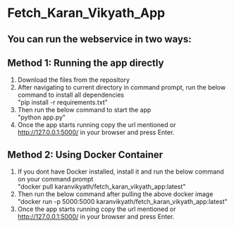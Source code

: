# Fetch_Karan_Vikyath_App

## You can run the webservice in two ways:

## Method 1: Running the app directly
1. Download the files from the repository
2. After navigating to current directory in command prompt, run the below command to install all dependencies <br>
   "pip install -r requirements.txt"
3. Then run the below command to start the app <br>
   "python app.py"
4. Once the app starts running copy the url mentioned or http://127.0.0.1:5000/ in your browser and press Enter.
   
## Method 2: Using Docker Container
1. If you dont have Docker installed, install it and run the below command on your command prompt <br>
   "docker pull karanvikyath/fetch_karan_vikyath_app:latest"
2. Then run the below command after pulling the above docker image <br>
   "docker run -p 5000:5000 karanvikyath/fetch_karan_vikyath_app:latest"
3. Once the app starts running copy the url mentioned or http://127.0.0.1:5000/ in your browser and press Enter.
